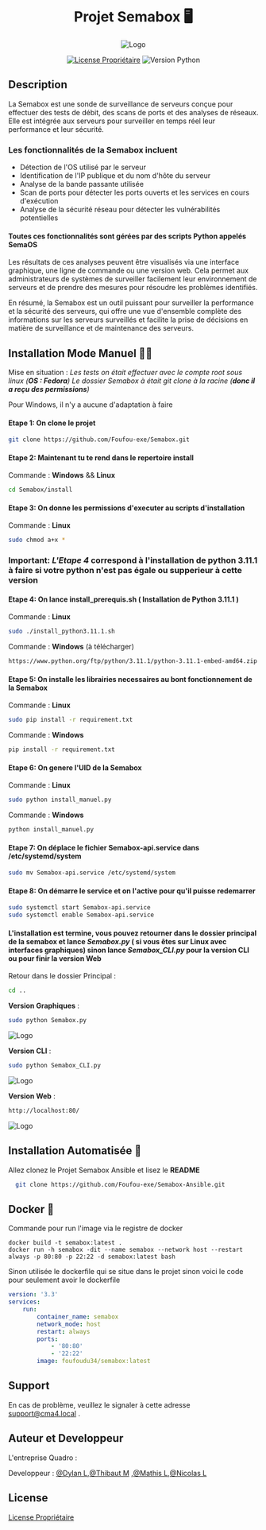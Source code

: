 <div align="center">
  <h1>Projet Semabox 🖥️</h1>

  ![Logo](https://github.com/Foufou-exe/Semabox/blob/dev/.github/Logo_Banniere.png?raw=true)

  [![License Propriétaire](https://img.shields.io/badge/License-Propri%C3%A9taire-green.svg)](https://github.com/Foufou-exe/Semabox/blob/main/license)
  ![Version Python](https://img.shields.io/badge/Compatible-Python%203.11.1-yellow.svg)

</div>

## Description

La Semabox est une sonde de surveillance de serveurs conçue pour effectuer des tests de débit, des scans de ports et des analyses de réseaux. Elle est intégrée aux serveurs pour surveiller en temps réel leur performance et leur sécurité.

### Les fonctionnalités de la Semabox incluent

- Détection de l'OS utilisé par le serveur
- Identification de l'IP publique et du nom d'hôte du serveur
- Analyse de la bande passante utilisée
- Scan de ports pour détecter les ports ouverts et les services en cours d'exécution
- Analyse de la sécurité réseau pour détecter les vulnérabilités potentielles

#### Toutes ces fonctionnalités sont gérées par des scripts Python appelés **SemaOS**

Les résultats de ces analyses peuvent être visualisés via une interface graphique, une ligne de commande ou une version web. Cela permet aux administrateurs de systèmes de surveiller facilement leur environnement de serveurs et de prendre des mesures pour résoudre les problèmes identifiés.

En résumé, la Semabox est un outil puissant pour surveiller la performance et la sécurité des serveurs, qui offre une vue d'ensemble complète des informations sur les serveurs surveillés et facilite la prise de décisions en matière de surveillance et de maintenance des serveurs.

## Installation Mode Manuel 👩‍🌾

Mise en situation :
*Les tests on était effectuer avec le compte root sous linux (**OS : Fedora**)*
*Le dossier Semabox à était git clone à la racine (**donc il a reçu des permissions**)*

Pour Windows, il n'y a aucune d'adaptation à faire
#### **Etape 1**: On clone le projet

```bash
git clone https://github.com/Foufou-exe/Semabox.git
```

#### **Etape 2**: Maintenant tu te rend dans le repertoire **install**

Commande : **Windows** && **Linux**

```bash
cd Semabox/install
```

#### **Etape 3**: On donne les permissions d'executer au scripts d'installation

Commande : **Linux**

```bash
sudo chmod a+x *
```

### **Important**: *L'Etape 4* correspond à l'installation de **python 3.11.1** à faire si votre python n'est pas égale ou supperieur à cette version

#### **Etape 4**: On lance **install_prerequis.sh** ( Installation de Python 3.11.1 )

Commande : **Linux**

```bash
sudo ./install_python3.11.1.sh
```

Commande : **Windows** (à télécharger)

```html
https://www.python.org/ftp/python/3.11.1/python-3.11.1-embed-amd64.zip
```

#### **Etape 5**: On installe les librairies necessaires au bont fonctionnement de la Semabox

Commande : **Linux**

```bash
sudo pip install -r requirement.txt
```

Commande : **Windows**

```cmd
pip install -r requirement.txt
```

#### **Etape 6**: On genere l'UID de la Semabox

Commande : **Linux**

```bash
sudo python install_manuel.py
```

Commande : **Windows**

```cmd
python install_manuel.py
```

#### **Etape 7**: On déplace le fichier Semabox-api.service dans /etc/systemd/system

```bash
sudo mv Semabox-api.service /etc/systemd/system
```

#### **Etape 8**: On démarre le service et on l'active pour qu'il puisse redemarrer

```bash
sudo systemctl start Semabox-api.service
sudo systemctl enable Semabox-api.service
```

#### L'installation est termine, vous pouvez retourner dans le dossier principal de la semabox et lance *Semabox.py* ( **si vous êtes sur Linux avec interfaces graphiques**) sinon lance *Semabox_CLI.py* pour **la version CLI** ou pour finir **la version Web**

Retour dans le dossier Principal :

```bash
cd ..
```

**Version Graphiques** :

```bash
sudo python Semabox.py
```

![Logo](https://github.com/Foufou-exe/Semabox/blob/dev/.github/Semabox.png?raw=true)

**Version CLI** :

```bash
sudo python Semabox_CLI.py
```

![Logo](https://github.com/Foufou-exe/Semabox/blob/dev/.github/Semabox_CLI.png?raw=true)

**Version Web** :

```bash
http://localhost:80/
```

![Logo](https://github.com/Foufou-exe/Semabox/blob/dev/.github/SemaWEB.png?raw=true)

## Installation Automatisée 🤖

Allez clonez le Projet Semabox Ansible et lisez le **README**

```bash
  git clone https://github.com/Foufou-exe/Semabox-Ansible.git
```

## Docker 🐳

Commande pour run l'image via le registre de docker

```docker
docker build -t semabox:latest .
docker run -h semabox -dit --name semabox --network host --restart always -p 80:80 -p 22:22 -d semabox:latest bash
```

Sinon utilisée le dockerfile qui se situe dans le projet sinon voici le code pour seulement avoir le dockerfile

```docker-compose.yml
version: '3.3'
services:
    run:
        container_name: semabox
        network_mode: host
        restart: always
        ports:
            - '80:80'
            - '22:22'
        image: foufoudu34/semabox:latest

```

## Support

En cas de problème, veuillez le signaler à cette adresse support@cma4.local .

## Auteur et Developpeur

L'entreprise Quadro :

Developpeur : [@Dylan L](https://github.com/thorbeorn),[@Thibaut M](https://github.com/Foufou-exe) ,[@Mathis L](https://github.com/mathislef34),[@Nicolas L](https://github.com/nicolasLlinares)

## License

[License Propriétaire](https://github.com/Foufou-exe/Semabox/blob/main/license)

